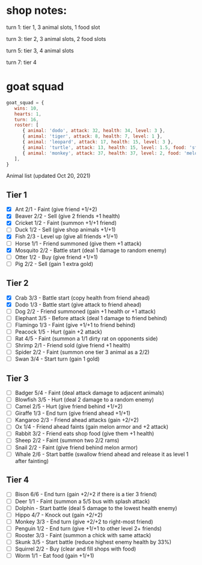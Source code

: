 # shop notes:
turn 1:
tier 1, 3 animal slots, 1 food slot

turn 3:
tier 2, 3 animal slots, 2 food slots

turn 5:
tier 3, 4 animal slots

turn 7:
tier 4


# goat squad
```js
goat_squad = {
   wins: 10,
   hearts: 1,
   turn: 16,
   roster: [
      { animal: 'dodo', attack: 32, health: 34, level: 3 },
      { animal: 'tiger', attack: 8, health: 7, level: 1 },
      { animal: 'leopard', attack: 17, health: 15, level: 3 },
      { animal: 'turtle', attack: 13, health: 15, level: 1.5, food: 'steak' },
      { animal: 'monkey', attack: 37, health: 37, level: 2, food: 'melon' },
   ],
}
```

Animal list (updated Oct 20, 2021)
## Tier 1
- [x] Ant 2/1 - Faint (give friend +1/+2)
- [x] Beaver 2/2 - Sell (give 2 friends +1 health)
- [x] Cricket 1/2 - Faint (summon +1/+1 friend)
- [ ] Duck 1/2 - Sell (give shop animals +1/+1)
- [x] Fish 2/3 - Level up (give all friends +1/+1)
- [ ] Horse 1/1 - Friend summoned (give them +1 attack)
- [x] Mosquito 2/2 - Battle start (deal 1 damage to random enemy)
- [ ] Otter 1/2 - Buy (give friend +1/+1)
- [ ] Pig 2/2 - Sell (gain 1 extra gold)

## Tier 2
- [x] Crab 3/3 - Battle start (copy health from friend ahead)
- [x] Dodo 1/3 - Battle start (give attack to friend ahead)
- [ ] Dog 2/2 - Friend summoned (gain +1 health or +1 attack)
- [ ] Elephant 3/5 - Before attack (deal 1 damage to friend behind)
- [ ] Flamingo 1/3 - Faint (give +1/+1 to friend behind)
- [ ] Peacock 1/5 - Hurt (gain +2 attack)
- [ ] Rat 4/5 - Faint (summon a 1/1 dirty rat on opponents side)
- [ ] Shrimp 2/1 - Friend sold (give friend +1 health)
- [ ] Spider 2/2 - Faint (summon one tier 3 animal as a 2/2)
- [ ] Swan 3/4 - Start turn (gain 1 gold)

## Tier 3
- [ ] Badger 5/4 - Faint (deal attack damage to adjacent animals)
- [ ] Blowfish 3/5 - Hurt (deal 2 damage to a random enemy)
- [ ] Camel 2/5 - Hurt (give friend behind +1/+2)
- [ ] Giraffe 1/3 - End turn (give friend ahead +1/+1)
- [ ] Kangaroo 2/3 - Friend ahead attacks (gain +2/+2)
- [ ] Ox 1/4 - Friend ahead faints (gain melon armor and +2 attack)
- [ ] Rabbit 3/2 - Friend eats shop food (give them +1 health)
- [ ] Sheep 2/2 - Faint (summon two 2/2 rams)
- [ ] Snail 2/2 - Faint (give friend behind melon armor)
- [ ] Whale 2/6 - Start battle (swallow friend ahead and release it as level 1 after fainting)

## Tier 4
- [ ] Bison 6/6 - End turn (gain +2/+2 if there is a tier 3 friend)
- [ ] Deer 1/1 - Faint (summon a 5/5 bus with splash attack)
- [ ] Dolphin - Start battle (deal 5 damage to the lowest health enemy)
- [ ] Hippo 4/7 - Knock out (gain +2/+2)
- [ ] Monkey 3/3 - End turn (give +2/+2 to right-most friend)
- [ ] Penguin 1/2 - End turn (give +1/+1 to other level 2+ friends)
- [ ] Rooster 3/3 - Faint (summon a chick with same attack)
- [ ] Skunk 3/5 - Start battle (reduce highest enemy health by 33%)
- [ ] Squirrel 2/2 - Buy (clear and fill shops with food)
- [ ] Worm 1/1 - Eat food (gain +1/+1)

